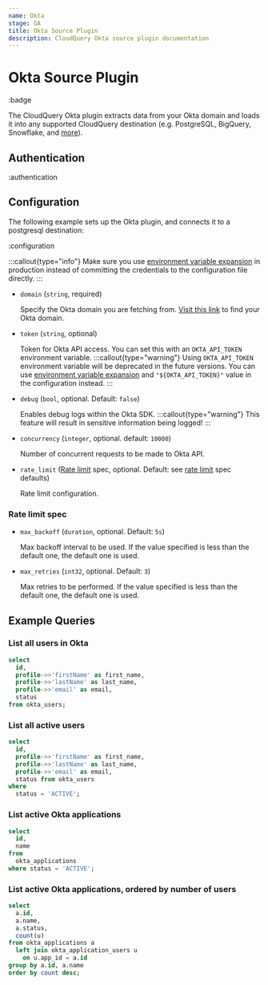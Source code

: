 ```yaml
---
name: Okta
stage: GA
title: Okta Source Plugin
description: CloudQuery Okta source plugin documentation
---
```

# Okta Source Plugin

:badge

The CloudQuery Okta plugin extracts data from your Okta domain and loads it into any supported CloudQuery destination (e.g. PostgreSQL, BigQuery, Snowflake, and [more](/docs/plugins/destinations/overview)).

## Authentication

:authentication

## Configuration

The following example sets up the Okta plugin, and connects it to a postgresql destination:

:configuration

:::callout{type="info"}
Make sure you use [environment variable expansion](/docs/advanced-topics/environment-variable-substitution) in production instead of committing the credentials to the configuration file directly.
:::

- `domain` (`string`, required)

  Specify the Okta domain you are fetching from.
  [Visit this link](https://developer.okta.com/docs/guides/find-your-domain/findorg/) to find your Okta domain.

- `token` (`string`, optional)

  Token for Okta API access.
  You can set this with an `OKTA_API_TOKEN` environment variable.
  :::callout{type="warning"}
  Using `OKTA_API_TOKEN` environment variable will be deprecated in the future versions.
  You can use [environment variable expansion](/docs/advanced-topics/environment-variable-substitution) and `"${OKTA_API_TOKEN}"` value in the configuration instead.
  :::

- `debug` (`bool`, optional. Default: `false`)

  Enables debug logs within the Okta SDK.
  :::callout{type="warning"}
  This feature will result in sensitive information being logged!
  :::

- `concurrency` (`integer`, optional. default: `10000`)

  Number of concurrent requests to be made to Okta API.

- `rate_limit` ([Rate limit](#rate-limit-spec) spec, optional. Default: see [rate limit](#rate-limit-spec) spec defaults)

  Rate limit configuration.

### Rate limit spec

- `max_backoff` (`duration`, optional. Default: `5s`)

  Max backoff interval to be used.
  If the value specified is less than the default one, the default one is used.

- `max_retries` (`int32`, optional. Default: `3`)

  Max retries to be performed.
  If the value specified is less than the default one, the default one is used.

## Example Queries

### List all users in Okta

```sql copy
select 
  id,
  profile->>'firstName' as first_name,
  profile->>'lastName' as last_name,
  profile->>'email' as email,
  status
from okta_users;
```

### List all active users

```sql copy
select
  id,
  profile->>'firstName' as first_name,
  profile->>'lastName' as last_name,
  profile->>'email' as email,
  status from okta_users
where
  status = 'ACTIVE';
```

### List active Okta applications

```sql copy
select
  id,
  name
from
  okta_applications
where status = 'ACTIVE';
```

### List active Okta applications, ordered by number of users

```sql copy
select 
  a.id,
  a.name,
  a.status,
  count(u) 
from okta_applications a 
  left join okta_application_users u 
    on u.app_id = a.id 
group by a.id, a.name
order by count desc;
```
